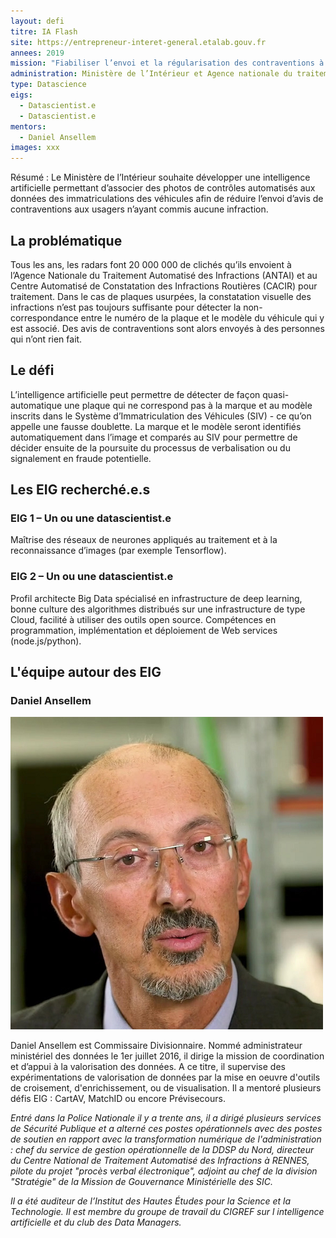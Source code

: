 ```yaml
---
layout: defi
titre: IA Flash
site: https://entrepreneur-interet-general.etalab.gouv.fr
annees: 2019
mission: "Fiabiliser l’envoi et la régularisation des contraventions à partir de la reconnaissance d’images"
administration: Ministère de l’Intérieur et Agence nationale du traitement automatisé des infractions (ANTAI)   
type: Datascience
eigs:
  - Datascientist.e
  - Datascientist.e
mentors: 
  - Daniel Ansellem
images: xxx
---
```


Résumé : Le Ministère de l’Intérieur souhaite développer une intelligence 
artificielle permettant d’associer des photos de contrôles automatisés 
aux données des immatriculations des véhicules afin de réduire l’envoi 
d’avis de contraventions aux usagers n’ayant commis aucune infraction.


## La problématique

Tous les ans, les radars font 20 000 000 de clichés qu’ils envoient à l’Agence Nationale du Traitement Automatisé des Infractions (ANTAI) et au Centre Automatisé de Constatation des Infractions Routières (CACIR) pour traitement. Dans le cas de plaques usurpées, la constatation visuelle des infractions n’est pas toujours suffisante pour détecter la non-correspondance entre le numéro de la plaque et le modèle du véhicule qui y est associé. Des avis de contraventions sont alors envoyés à des personnes qui n’ont rien fait. 

## Le défi 

L’intelligence artificielle peut permettre de détecter de façon quasi-automatique une plaque qui ne correspond pas à la marque et au modèle inscrits dans le Système d’Immatriculation des Véhicules (SIV) - ce qu’on appelle une fausse doublette. La marque et le modèle seront identifiés automatiquement dans l’image et comparés au SIV pour permettre de décider ensuite de la poursuite du processus de verbalisation ou du signalement en fraude potentielle. 

## Les EIG recherché.e.s

### EIG 1 – Un ou une datascientist.e
Maîtrise des réseaux de neurones appliqués au traitement et à la reconnaissance d’images (par exemple Tensorflow).

### EIG 2 – Un ou une datascientist.e
Profil architecte Big Data spécialisé en infrastructure de deep learning, bonne culture des algorithmes distribués sur une infrastructure de type Cloud, facilité à utiliser des outils open source. Compétences en programmation, implémentation et déploiement de Web services (node.js/python).

## L'équipe autour des EIG

### Daniel Ansellem

![Daniel Ansellem](/img/communaute/Daniel-Ansellem-2.png)

Daniel Ansellem est Commissaire Divisionnaire. Nommé administrateur ministériel des données le 1er juillet 2016, il dirige la mission de coordination et d’appui à la valorisation des données. A ce titre, il supervise des expérimentations de valorisation de données par la mise en oeuvre d'outils de croisement, d'enrichissement, ou de visualisation. Il a mentoré plusieurs défis EIG : CartAV, MatchID ou encore Prévisecours.

_Entré dans la Police Nationale il y a trente ans, il a dirigé plusieurs services de Sécurité Publique et a alterné ces postes opérationnels avec des postes de soutien en rapport avec la transformation numérique de l'administration : chef du service de gestion opérationnelle de la DDSP du Nord, directeur du Centre National de Traitement Automatisé des Infractions à RENNES, pilote du projet "procès verbal électronique", adjoint au chef de la division "Stratégie" de la Mission de Gouvernance Ministérielle des SIC._

_Il a été auditeur de l’Institut des Hautes Études pour la Science et la Technologie. Il est membre du groupe de travail du CIGREF sur l intelligence artificielle et du club des Data Managers._
